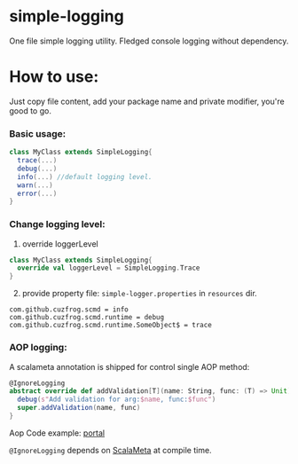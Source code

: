 # simple-logging
One file simple logging utility. Fledged console logging without dependency.

# How to use:
Just copy file content, add your package name and private modifier, you're good to go.

### Basic usage:
```scala
class MyClass extends SimpleLogging{
  trace(...)
  debug(...)
  info(...) //default logging level.
  warn(...)
  error(...)
}
```

### Change logging level:
1. override loggerLevel
```scala
class MyClass extends SimpleLogging{
  override val loggerLevel = SimpleLogging.Trace
}
```

2. provide property file: `simple-logger.properties` in `resources` dir.
```properties
com.github.cuzfrog.scmd = info
com.github.cuzfrog.scmd.runtime = debug
com.github.cuzfrog.scmd.runtime.SomeObject$ = trace
```

### AOP logging:
A scalameta annotation is shipped for control single AOP method:
```scala
@IgnoreLogging
abstract override def addValidation[T](name: String, func: (T) => Unit): Unit = {
  debug(s"Add validation for arg:$name, func:$func")
  super.addValidation(name, func)
}
```
Aop Code example: [portal](https://github.com/cuzfrog/scala-points/blob/master/README.md#11aop-in-scala)

`@IgnoreLogging` depends on [ScalaMeta](http://scalameta.org/) at compile time.